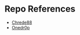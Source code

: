 # Repo References

- [Chrede88](https://github.com/chrede88/home-ops)
- [Onedr0p](https://github.com/onedr0p/home-ops)
